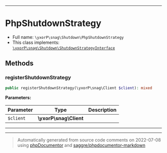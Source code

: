 ***

# PhpShutdownStrategy





* Full name: `\yxorP\snag\Shutdown\PhpShutdownStrategy`
* This class implements:
[`\yxorP\snag\Shutdown\ShutdownStrategyInterface`](./ShutdownStrategyInterface.md)




## Methods


### registerShutdownStrategy



```php
public registerShutdownStrategy(\yxorP\snag\Client $client): mixed
```








**Parameters:**

| Parameter | Type | Description |
|-----------|------|-------------|
| `$client` | **\yxorP\snag\Client** |  |




***


***
> Automatically generated from source code comments on 2022-07-08 using [phpDocumentor](http://www.phpdoc.org/) and [saggre/phpdocumentor-markdown](https://github.com/Saggre/phpDocumentor-markdown)
